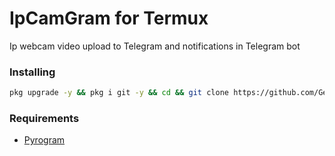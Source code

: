 # IpCamGram for Termux
Ip webcam video upload to Telegram and notifications in Telegram bot

### Installing

``` bash
pkg upgrade -y && pkg i git -y && cd && git clone https://github.com/GennBe/ipcamgram.git && cd ipcamgram && chmod +x *.sh && ./install.sh
```

### Requirements

- [Pyrogram](https://github.com/pyrogram/pyrogram)
